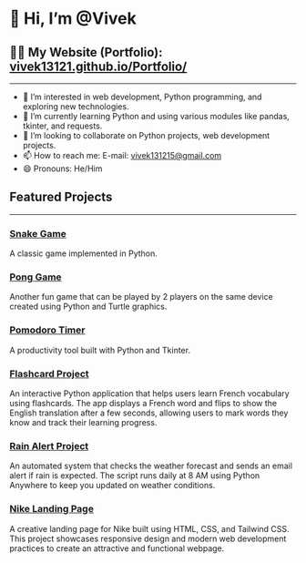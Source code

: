 # 👋 Hi, I’m @Vivek
## 👨‍💻 My Website (Portfolio): [vivek13121.github.io/Portfolio/](https://vivek13121.github.io/Portfolio/)
---

- 👀 I’m interested in web development, Python programming, and exploring new technologies.
- 🌱 I’m currently learning Python and using various modules like pandas, tkinter, and requests.
- 💞️ I’m looking to collaborate on Python projects, web development projects.
- 📫 How to reach me: E-mail: vivek131215@gmail.com
- 😄 Pronouns: He/Him

## Featured Projects
---

### [Snake Game](https://github.com/Vivek13121/My-Projects/tree/67c04c564048ba8868ff934486228c479d1bef61/Snake_Game)
A classic game implemented in Python.

### [Pong Game](https://github.com/Vivek13121/My-Projects/tree/67c04c564048ba8868ff934486228c479d1bef61/Pong_Game)
Another fun game that can be played by 2 players on the same device created using Python and Turtle graphics.

### [Pomodoro Timer](https://github.com/Vivek13121/My-Projects/tree/67c04c564048ba8868ff934486228c479d1bef61/Pomodoro_GUI)
A productivity tool built with Python and Tkinter.

### [Flashcard Project](https://github.com/Vivek13121/My-Projects/tree/081b9be0312f9b3b169e8bc6713bf8a55b2d7f46/Flashcard)
An interactive Python application that helps users learn French vocabulary using flashcards. The app displays a French word and flips to show the English translation after a few seconds, allowing users to mark words they know and track their learning progress.

### [Rain Alert Project](https://github.com/Vivek13121/My-Projects/tree/081b9be0312f9b3b169e8bc6713bf8a55b2d7f46/Automated_Rain_Alert)
An automated system that checks the weather forecast and sends an email alert if rain is expected. The script runs daily at 8 AM using Python Anywhere to keep you updated on weather conditions.

### [Nike Landing Page](https://vivek13121.github.io/Nike-website/)
A creative landing page for Nike built using HTML, CSS, and Tailwind CSS. This project showcases responsive design and modern web development practices to create an attractive and functional webpage.
